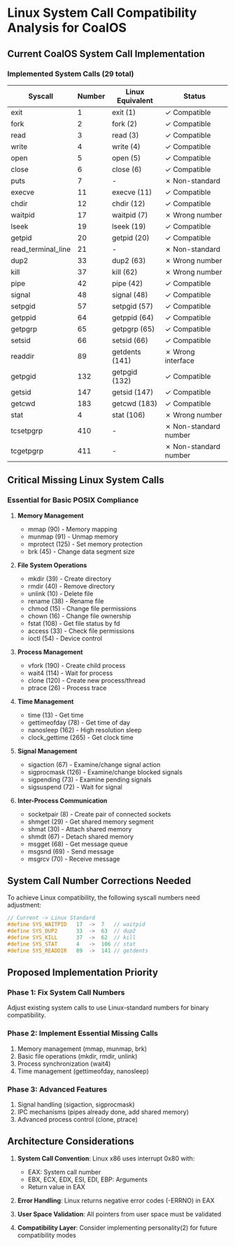 # Linux System Call Compatibility Analysis for CoalOS

## Current CoalOS System Call Implementation

### Implemented System Calls (29 total)

| Syscall | Number | Linux Equivalent | Status |
|---------|--------|------------------|---------|
| exit | 1 | exit (1) | ✓ Compatible |
| fork | 2 | fork (2) | ✓ Compatible |
| read | 3 | read (3) | ✓ Compatible |
| write | 4 | write (4) | ✓ Compatible |
| open | 5 | open (5) | ✓ Compatible |
| close | 6 | close (6) | ✓ Compatible |
| puts | 7 | - | ✗ Non-standard |
| execve | 11 | execve (11) | ✓ Compatible |
| chdir | 12 | chdir (12) | ✓ Compatible |
| waitpid | 17 | waitpid (7) | ✗ Wrong number |
| lseek | 19 | lseek (19) | ✓ Compatible |
| getpid | 20 | getpid (20) | ✓ Compatible |
| read_terminal_line | 21 | - | ✗ Non-standard |
| dup2 | 33 | dup2 (63) | ✗ Wrong number |
| kill | 37 | kill (62) | ✗ Wrong number |
| pipe | 42 | pipe (42) | ✓ Compatible |
| signal | 48 | signal (48) | ✓ Compatible |
| setpgid | 57 | setpgid (57) | ✓ Compatible |
| getppid | 64 | getppid (64) | ✓ Compatible |
| getpgrp | 65 | getpgrp (65) | ✓ Compatible |
| setsid | 66 | setsid (66) | ✓ Compatible |
| readdir | 89 | getdents (141) | ✗ Wrong interface |
| getpgid | 132 | getpgid (132) | ✓ Compatible |
| getsid | 147 | getsid (147) | ✓ Compatible |
| getcwd | 183 | getcwd (183) | ✓ Compatible |
| stat | 4 | stat (106) | ✗ Wrong number |
| tcsetpgrp | 410 | - | ✗ Non-standard number |
| tcgetpgrp | 411 | - | ✗ Non-standard number |

## Critical Missing Linux System Calls

### Essential for Basic POSIX Compliance

1. **Memory Management**
   - mmap (90) - Memory mapping
   - munmap (91) - Unmap memory
   - mprotect (125) - Set memory protection
   - brk (45) - Change data segment size

2. **File System Operations**
   - mkdir (39) - Create directory
   - rmdir (40) - Remove directory
   - unlink (10) - Delete file
   - rename (38) - Rename file
   - chmod (15) - Change file permissions
   - chown (16) - Change file ownership
   - fstat (108) - Get file status by fd
   - access (33) - Check file permissions
   - ioctl (54) - Device control

3. **Process Management**
   - vfork (190) - Create child process
   - wait4 (114) - Wait for process
   - clone (120) - Create new process/thread
   - ptrace (26) - Process trace

4. **Time Management**
   - time (13) - Get time
   - gettimeofday (78) - Get time of day
   - nanosleep (162) - High resolution sleep
   - clock_gettime (265) - Get clock time

5. **Signal Management**
   - sigaction (67) - Examine/change signal action
   - sigprocmask (126) - Examine/change blocked signals
   - sigpending (73) - Examine pending signals
   - sigsuspend (72) - Wait for signal

6. **Inter-Process Communication**
   - socketpair (8) - Create pair of connected sockets
   - shmget (29) - Get shared memory segment
   - shmat (30) - Attach shared memory
   - shmdt (67) - Detach shared memory
   - msgget (68) - Get message queue
   - msgsnd (69) - Send message
   - msgrcv (70) - Receive message

## System Call Number Corrections Needed

To achieve Linux compatibility, the following syscall numbers need adjustment:

```c
// Current -> Linux Standard
#define SYS_WAITPID   17  ->  7   // waitpid
#define SYS_DUP2      33  ->  63  // dup2
#define SYS_KILL      37  ->  62  // kill
#define SYS_STAT      4   ->  106 // stat
#define SYS_READDIR   89  ->  141 // getdents
```

## Proposed Implementation Priority

### Phase 1: Fix System Call Numbers
Adjust existing system calls to use Linux-standard numbers for binary compatibility.

### Phase 2: Implement Essential Missing Calls
1. Memory management (mmap, munmap, brk)
2. Basic file operations (mkdir, rmdir, unlink)
3. Process synchronization (wait4)
4. Time management (gettimeofday, nanosleep)

### Phase 3: Advanced Features
1. Signal handling (sigaction, sigprocmask)
2. IPC mechanisms (pipes already done, add shared memory)
3. Advanced process control (clone, ptrace)

## Architecture Considerations

1. **System Call Convention**: Linux x86 uses interrupt 0x80 with:
   - EAX: System call number
   - EBX, ECX, EDX, ESI, EDI, EBP: Arguments
   - Return value in EAX

2. **Error Handling**: Linux returns negative error codes (-ERRNO) in EAX

3. **User Space Validation**: All pointers from user space must be validated

4. **Compatibility Layer**: Consider implementing personality(2) for future compatibility modes